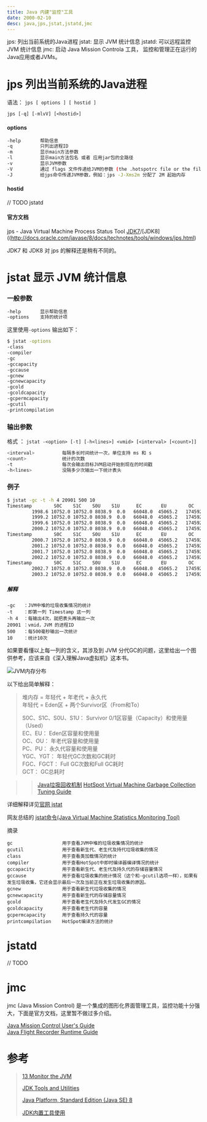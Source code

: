 ```yaml
---
title: Java 内建"监控"工具
date: 2000-02-10
desc: java,jps,jstat,jstatd,jmc
---
```


jps: 列出当前系统的Java进程
jstat: 显示 JVM 统计信息
jstatd: 可以远程监控 JVM 统计信息
jmc: 启动 Java Mission Controla 工具， 监控和管理正在运行的Java应用或者JVMs。

<!--more-->




# jps 列出当前系统的Java进程

语法： 
`jps [ options ] [ hostid ]`

`jps [-q] [-mlvV] [<hostid>]`    

#### options
``` bash
-help       帮助信息
-q          只列出进程ID
-m          显示main方法参数
-l          显示main方法包名 或者 应用jar包的全路径
-v          显示JVM参数
-V          通过 flags 文件传递给JVM的参数 (the .hotspotrc file or the file specified by the -XX:Flags=<filename> argument)
-J          给jps命令传递JVM参数，例如：jps -J-Xms2m 分配了 2M 起始内存
```

#### hostid

// TODO jstatd


#### 官方文档

jps - Java Virtual Machine Process Status Tool [JDK7](https://docs.oracle.com/javase/7/docs/technotes/tools/share/jps.html)/[JDK8]((http://docs.oracle.com/javase/8/docs/technotes/tools/windows/jps.html)

JDK7 和 JDK8 对 jps 的解释还是稍有不同的。  









# jstat 显示 JVM 统计信息

### 一般参数

``` bash
-help       显示帮助信息
-options    支持的统计项
```
这里使用`-options` 输出如下：

``` bash
$ jstat -options
-class
-compiler
-gc
-gccapacity
-gccause
-gcnew
-gcnewcapacity
-gcold
-gcoldcapacity
-gcpermcapacity
-gcutil
-printcompilation
```

### 输出参数

格式 ： `jstat -<option> [-t] [-h<lines>] <vmid> [<interval> [<count>]]`

``` bash
<interval>          每隔多长时间统计一次，单位支持 ms 和 s
<count>             统计的次数
-t                  每次会输出目标JVM启动开始到现在的时间戳
-h<lines>           没隔多少次输出一下统计表头
```

### 例子

``` bash
$ jstat -gc -t -h 4 20901 500 10
Timestamp        S0C    S1C    S0U    S1U      EC       EU        OC         OU       PC     PU    YGC     YGCT    FGC    FGCT     GCT   
         1998.6 10752.0 10752.0 8038.9  0.0   66048.0  45065.2   174592.0    627.8    21504.0 17411.2      2    0.039   1      0.029    0.069
         1999.2 10752.0 10752.0 8038.9  0.0   66048.0  45065.2   174592.0    627.8    21504.0 17411.2      2    0.039   1      0.029    0.069
         1999.6 10752.0 10752.0 8038.9  0.0   66048.0  45065.2   174592.0    627.8    21504.0 17411.2      2    0.039   1      0.029    0.069
         2000.2 10752.0 10752.0 8038.9  0.0   66048.0  45065.2   174592.0    627.8    21504.0 17411.2      2    0.039   1      0.029    0.069
Timestamp        S0C    S1C    S0U    S1U      EC       EU        OC         OU       PC     PU    YGC     YGCT    FGC    FGCT     GCT   
         2000.7 10752.0 10752.0 8038.9  0.0   66048.0  45065.2   174592.0    627.8    21504.0 17411.2      2    0.039   1      0.029    0.069
         2001.2 10752.0 10752.0 8038.9  0.0   66048.0  45065.2   174592.0    627.8    21504.0 17411.2      2    0.039   1      0.029    0.069
         2001.7 10752.0 10752.0 8038.9  0.0   66048.0  45065.2   174592.0    627.8    21504.0 17411.2      2    0.039   1      0.029    0.069
         2002.2 10752.0 10752.0 8038.9  0.0   66048.0  45065.2   174592.0    627.8    21504.0 17411.2      2    0.039   1      0.029    0.069
Timestamp        S0C    S1C    S0U    S1U      EC       EU        OC         OU       PC     PU    YGC     YGCT    FGC    FGCT     GCT   
         2002.7 10752.0 10752.0 8038.9  0.0   66048.0  45065.2   174592.0    627.8    21504.0 17411.2      2    0.039   1      0.029    0.069
         2003.2 10752.0 10752.0 8038.9  0.0   66048.0  45065.2   174592.0    627.8    21504.0 17411.2      2    0.039   1      0.029    0.069
```

##### 解释
```
-gc   ：JVM中堆的垃圾收集情况的统计
-t    ：即第一列 Timestamp 这一列
-h 4  ：每输出4次，就把表头再输出一次
20901 ：vmid，JVM 的进程ID
500   ：每500毫秒输出一次统计
10    ：统计10次
```

如果要看懂以上每一列的含义，其涉及到 JVM 分代GC的问题，这里给出一个图供参考，应该来自《深入理解Java虚拟机》这本书。

![JVM内存分布](/images/java-self-monitor-command/1.png)

以下给出简单解释：

> 堆内存 = 年轻代 + 年老代 + 永久代  
> 年轻代 = Eden区 + 两个Survivor区（From和To）  
> 
> S0C、S1C、S0U、S1U： Survivor 0/1区容量（Capacity）和使用量（Used）  
> EC、EU：            Eden区容量和使用量  
> OC、OU：            年老代容量和使用量  
> PC、PU：            永久代容量和使用量   
> YGC、YGT：          年轻代GC次数和GC耗时  
> FGC、FGCT：         Full GC次数和Full GC耗时  
> GCT：              GC总耗时

>> [Java垃圾回收机制](http://www.jianshu.com/p/778dd3848196)
>> [HotSpot Virtual Machine Garbage Collection Tuning Guide](http://docs.oracle.com/javase/8/docs/technotes/guides/vm/gctuning/toc.html)

详细解释详见[官网 jstat](https://docs.oracle.com/javase/7/docs/technotes/tools/share/jstat.html#output_options)

网友总结的 [jstat命令(Java Virtual Machine Statistics Monitoring Tool)](http://blog.csdn.net/fenglibing/article/details/6411951)

摘录
``` 
gc                  用于查看JVM中堆的垃圾收集情况的统计
gcutil              用于查看新生代、老生代及持代垃圾收集的情况
class               用于查看类加载情况的统计
compiler            用于查看HotSpot中即时编译器编译情况的统计
gccapacity  	    用于查看新生代、老生代及持久代的存储容量情况
gccause	            用于查看垃圾收集的统计情况（这个和-gcutil选项一样），如果有发生垃圾收集，它还会显示最后一次及当前正在发生垃圾收集的原因。
gcnew               用于查看新生代垃圾收集的情况
gcnewcapacity	    用于查看新生代的存储容量情况
gcold	            用于查看老生代及持久代发生GC的情况
gcoldcapacity	    用于查看老生代的容量
gcpermcapacity	    用于查看持久代的容量
printcompilation    HotSpot编译方法的统计
```







# jstatd 

// TODO









# jmc

jmc (Java Mission Control) 是一个集成的图形化界面管理工具，监控功能十分强大，下面是官方文档，这里暂不做过多介绍。 

[Java Mission Control User's Guide](https://docs.oracle.com/javacomponents/jmc-5-5/jmc-user-guide/toc.htm)  
[Java Flight Recorder Runtime Guide](https://docs.oracle.com/javacomponents/jmc-5-5/jfr-runtime-guide/toc.htm)  


# 参考

>[13 Monitor the JVM](http://docs.oracle.com/javase/8/docs/technotes/tools/unix/s9-monitoring-tools.html)
>
>[JDK Tools and Utilities](http://docs.oracle.com/javase/8/docs/technotes/tools/)
>
>[Java Platform, Standard Edition (Java SE) 8](http://docs.oracle.com/javase/8/)
>
>[JDK内置工具使用](http://blog.csdn.net/fenglibing/article/details/6411999)
